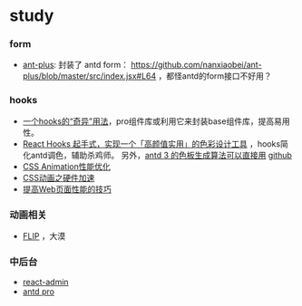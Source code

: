 # study

### form 
 - [ant-plus](https://juejin.im/post/5c34989b51882525955da078): 封装了 antd form：  https://github.com/nanxiaobei/ant-plus/blob/master/src/index.jsx#L64 ，都怪antd的form接口不好用？
 
 
 ### hooks
 - [一个hooks的“奇异”用法](https://juejin.im/post/5bed077d51882518805ab4f7)，pro组件库或利用它来封装base组件库，提高易用性。
 - [React Hooks 起手式，实现一个「高颜值实用」的色彩设计工具](https://zerolty.com/color-design-helper/) ，hooks简化antd调色，辅助杀鸡师。
 另外，[antd 3 的色板生成算法可以直接用](http://github.com/ant-design/ant-design-colors) [github](https://github.com/ant-design/ant-design-colors/blob/master/src/generate.ts)
 - [CSS Animation性能优化](https://www.w3cplus.com/animation/animation-performance.html)
 - [CSS动画之硬件加速](https://www.w3cplus.com/css3/introduction-to-hardware-acceleration-css-animations.html)
 - [提高Web页面性能的技巧](https://www.w3cplus.com/performance/10-ways-minimize-reflows-improve-performance.html)
 
 ### 动画相关
 - [FLIP](https://www.w3cplus.com/javascript/animating-layouts-with-the-flip-technique.html) ，大漠
 
 ### 中后台
 - [react-admin](https://github.com/yezihaohao/react-admin)
 - [antd pro](https://preview.pro.ant.design/)
  
